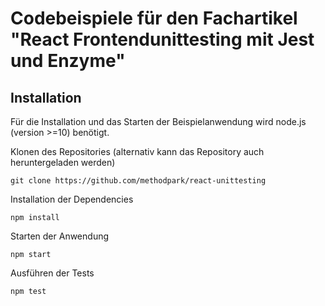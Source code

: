 # Codebeispiele für den Fachartikel "React Frontendunittesting mit Jest und Enzyme"

## Installation

Für die Installation und das Starten der Beispielanwendung wird node.js (version >=10) benötigt.

Klonen des Repositories (alternativ kann das Repository auch heruntergeladen werden)
````shell
git clone https://github.com/methodpark/react-unittesting
````

Installation der Dependencies
````shell
npm install
````

Starten der Anwendung
````shell
npm start
````

Ausführen der Tests
````shell
npm test
````
